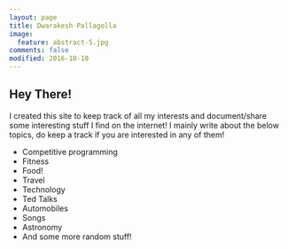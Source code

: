 ```yaml
---
layout: page
title: Dwarakesh Pallagolla
image:
  feature: abstract-5.jpg
comments: false
modified: 2016-10-10
---
```


## Hey There!

I created this site to keep track of all my interests and document/share some interesting stuff I find on the internet!
I mainly write about the below topics, do keep a track if you are interested in any of them!


* Competitive programming
* Fitness
* Food! 
* Travel
* Technology
* Ted Talks
* Automobiles
* Songs
* Astronomy
* And some more random stuff!
